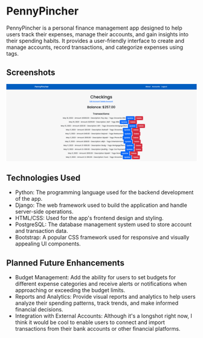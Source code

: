 # PennyPincher

PennyPincher is a personal finance management app designed to help users track their expenses, manage their accounts, and gain insights into their spending habits. It provides a user-friendly interface to create and manage accounts, record transactions, and categorize expenses using tags.

## Screenshots

![PennyPincher App Screenshot](screenshots/pennypincher_screenshot.png)

## Technologies Used

- Python: The programming language used for the backend development of the app.
- Django: The web framework used to build the application and handle server-side operations.
- HTML/CSS: Used for the app's frontend design and styling.
- PostgreSQL: The database management system used to store account and transaction data.
- Bootstrap: A popular CSS framework used for responsive and visually appealing UI components.

## Planned Future Enhancements

- Budget Management: Add the ability for users to set budgets for different expense categories and receive alerts or notifications when approaching or exceeding the budget limits.
- Reports and Analytics: Provide visual reports and analytics to help users analyze their spending patterns, track trends, and make informed financial decisions.
- Integration with External Accounts: Although it's a longshot right now, I think it would be cool to enable users to connect and import transactions from their bank accounts or other financial platforms.